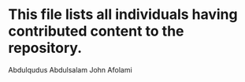 # This file lists all individuals having contributed content to the repository.
Abdulqudus Abdulsalam
John Afolami
